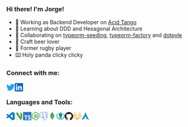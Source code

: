 ### Hi there! I'm Jorge!

- 🍋 Working as Backend Developer on [Acid Tango][acid]
- 📖 Learning about DDD and Hexagonal Architecture
- 👯 Collaborating on [typeorm-seeding](https://github.com/jorgebodega/typeorm-seeding), [typeorm-factory](https://github.com/jorgebodega/typeorm-factory) and [dotpyle](https://github.com/jorgebodega/dotpyle)
- 🍺 Craft beer lover
- 🏉 Former rugby player
- ⌨️ Holy panda clicky clicky

### Connect with me:

[<img align="left" alt="jorgebodega | Twitter" width="22px" src="icons/twitter.svg" />][twitter]
[<img align="left" alt="jorgebodega | LinkedIn" width="22px" src="icons/linkedin.svg" />][linkedin]

<br />

### Languages and Tools:

<img align="left" alt="VSCode" width="22px" src="icons/visualstudiocode.svg" />
<img align="left" alt="Neovim" width="22px" src="icons/neovim.svg" />
<img align="left" alt="TypeScript" width="22px" src="icons/typescript.svg" />
<img align="left" alt="NodeJS" width="22px" src="icons/nodedotjs.svg" />
<img align="left" alt="Postgresql" width="22px" src="icons/postgresql.svg" />
<img align="left" alt="MongoDB" width="22px" src="icons/mongodb.svg" />
<img align="left" alt="Gitkraken" width="22px" src="icons/gitkraken.svg" />
<img align="left" alt="Github" width="22px" src="icons/github.svg" />
<img align="left" alt="Gitlab" width="22px" src="icons/gitlab.svg" />
<img align="left" alt="Arch Linux" width="22px" src="icons/archlinux.svg" />

[twitter]: https://twitter.com/jorge_bodega
[linkedin]: https://www.linkedin.com/in/jorgebodegafernanz/
[acid]: https://acidtango.com/
